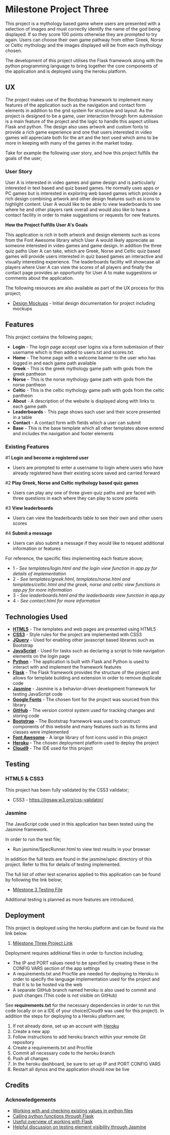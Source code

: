 # Milestone Project Three

This project is a mythology based game where users are presented with a selection of images and must correctly identify the
name of the god being displayed. If so they score 100 points otherwise they are prompted to try again. Users can choose their own game 
pathway from either Greek, Norse or Celtic mythology and the images displayed will be from each mythology chosen. 

The development of this project utilises the Flask framework along with the python programming language to bring together the core components of the application and is deployed using the heroku platform.


## UX
 
The project makes use of the Bootstrap framework to implement many features of the application such as the navigation
and contact form elements in addition to the grid system for structure and layout. As the project is designed to be
a game, user interaction through form submission is a main feature of the project and the logic to handle this aspect
utilises Flask and python. The design also uses artwork and custom fonts to provide a rich game experience and one
that users interested in video games will appreciate both for the art and the text used which aims to be more in
keeping with many of the games in the market today.

Take for example the following user story, and how this project fulfills the goals of the user;

### User Story

User A is interested in video games and game design and is particularly interested in text based and quiz based games. He normally uses
apps or PC games but is interested in exploring web based games which provide a rich design combining artwork and other design 
features such as icons to highlight content. User A would like to be able to view leaderboards to see where he and other players
rank overall and would also like to have a contact facility in order to make suggestions or requests for new features.

**How the Project Fulfills User A's Goals**

This application is rich in both artwork and design elements such as icons from the Font Awesome library which User A would 
likely appreciate as someone interested in video games and game design. In addition the three quiz paths User A can take, which are
Greek, Norse and Celtic quiz based games will provide users interested in quiz based games an interactive and visually interesting experience.
The leaderboards facility will showcase all players where User A can view the scores of all players and finally the contact page provides an
opportunity for User A to make suggestions or comments about the application.

The following resources are also available as part of the UX process for this project;
* [Design Mockups](https://www.dropbox.com/sh/5a4n69nqbmcj13q/AADsE5yzRSF_lAR_rNA2lEn1a?dl=0) - Initial design documentation for project including mockups 


## Features

This project contains the following pages;
* **Login** - The login page accept user logins via a form submission of their username which is then added to users.txt and scores.txt
* **Home** - The home page with a welcome banner to the user who has logged in and each game path available
* **Greek** - This is the greek mythology game path with gods from the greek pantheon
* **Norse** - This is the norse mythology game path with gods from the norse pantheon
* **Celtic** - This is the celtic mythology game path with gods from the celtic pantheon
* **About** - A description of the website is displayed along with links to each game path
* **Leaderboards** - This page shows each user and their score presented in a table
* **Contact** - A contact form with fields which a user can submit
* **Base** - This is the base template which all other templates above extend and includes the navigation and footer elements

### Existing Features

#1 **Login and become a registered user**
* Users are prompted to enter a username to login where users who have already registered have their existing score saved and carried forward

#2 **Play Greek, Norse and Celtic mythology based quiz games**
* Users can play any one of three given quiz paths and are faced with three questions in each where they can play to score points

#3 **View leaderboards**
* Users can view the leaderboards table to see their own and other users scores

#4 **Submit a message**
* Users can also submit a message if they would like to request additional information or features

For reference, the specific files implementing each feature above;
* 1 - *See templates/login.html and the login view function in app.py for details of implementation*
* 2 - *See templates/greek.html, templates/norse.html and templates/celtic.html and the greek, norse and celtic view functions in app.py for more information*
* 3 - *See leaderboards.html and the leaderboards view function in app.py*
* 4 - *See contact.html for more information*


## Technologies Used

- **[HTML5](https://www.w3schools.com/html/default.asp)** - The templates and web pages are presented using HTML5
- **[CSS3](https://www.w3schools.com/css/default.asp)** - Style rules for the project are implemented with CSS3
- **[JQuery](https://jquery.com/)** - Used for enabling other javascript based libraries such as Bootstrap
- **[JavaScript](https://developer.mozilla.org/bm/docs/Web/JavaScript)** - Used for tasks such as declaring a script to hide navigation elements on the login page
- **[Python](https://www.python.org/)** - The application is built with Flask and Python is used to interact with and implement the framework features
- **[Flask](http://flask.pocoo.org/)** - The Flask framework provides the structure of the project and allows for template building and extension in order to remove duplicate code
- **[Jasmine](https://jasmine.github.io/index.html)** - Jasmine is a behavior-driven development framework for testing JavaScript code 
- **[Google Fonts](https://fonts.google.com/)** - The chosen font for the project was sourced from this library
- **[GitHub](https://github.com/)** - The version control system used for tracking changes and storing code
- **[Bootstrap](https://getbootstrap.com/)** - The Bootstrap framework was used to construct components of this website and many features such as its forms and classes were implemented
- **[Font Awesome](https://fontawesome.com/)** - A large library of font icons used in this project
- **[Heroku](https://heroku.com/)** - The chosen deployment platform used to deploy the project
- **[Cloud9](https://c9.io/)** - The IDE used for this project


## Testing

### HTML5 & CSS3

This project has been fully validated by the CSS3 validator;

* CSS3 - https://jigsaw.w3.org/css-validator/

### Jasmine

The JavaScript code used in this application has been tested using the Jasmine framework. 

In order to run the test file;
* Run jasmine/SpecRunner.html to view test results in your browser

In addition the full tests are found in the jasmine/spec directory of this project. Refer to this for details of testing implemented.

The full list of other test scenarios applied to this application can be found by following the link below;
* [Milestone 3 Testing File](https://www.dropbox.com/s/khyggo1d0akpihf/M3_Testing.txt?dl=0)

Additional testing is planned as more features are introduced.


## Deployment

This project is deployed using the heroku platform and can be found via the link below.
1. [Milestone Three Project Link](https://champions-of-myth.herokuapp.com/) 

Deployment requires additional files in order to function including;
- The IP and PORT values need to be specified by creating these in the CONFIG VARS section of the app settings
- A requirements.txt and Procfile are needed for deploying to Heroku in order to specify the language implementation used for the project and that it is to be hosted via the web
- A separate GitHub branch named heroku is also used to commit and push changes (This code is not visible on GitHub)

See **requirements.txt** for the necessary dependencies in order to run this code locally or on a IDE of your choice(Cloud9 was used for this project). In addition the steps for deploying to a Heroku platform are;
1. If not already done, set up an account with [Heroku](https://www.heroku.com/)
2. Create a new app
3. Follow instructions to add heroku branch within your remote Git repository
4. Create a requirements.txt and Procfile
5. Commit all necessary code to the heroku branch
6. Push all changes
7. In the heroku dashboard, be sure to set up IP and PORT CONFIG VARS
8. Restart all dynos and the application should now be live


## Credits

### Acknowledgements
- [Working with and checking existing values in python files](https://stackoverflow.com/questions/28397798/check-existing-values-in-text-file-before-appending-new-values)
- [Calling python functions through Flask](https://stackoverflow.com/questions/27101508/call-python-function-using-html)
- [Useful overview of working with Flask](http://flask.pocoo.org/docs/1.0/quickstart/#a-minimal-application)
- [Helpful discussion on testing element visibility through Jasmine](https://stackoverflow.com/questions/31590552/jasmine-jquery-check-if-element-is-visible)
